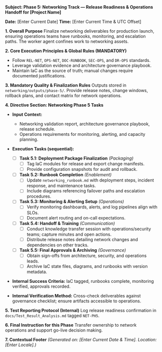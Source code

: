 **Subject: Phase 5: Networking Track — Release Readiness & Operations Handoff for [Project Name]**

**Date:** [Enter Current Date]
**Time:** [Enter Current Time & UTC Offset]

**1. Overall Purpose**
Finalize networking deliverables for production launch, ensuring operations teams have runbooks, monitoring, and escalation paths. The worker agent confines work to networking assets.

**2. Core Execution Principles & Global Rules (MANDATORY)**
* Follow `REL-NET`, `OPS-NET`, `DOC-RUNBOOK`, `SEC-OPS`, and `DR-OPS` standards.
* Leverage validation evidence and architecture governance playbook.
* Maintain IaC as the source of truth; manual changes require documented justifications.

**3. Mandatory Quality & Finalization Rules**
Outputs stored in `networking/outputs/phase-5/`. Provide release notes, change windows, rollback plans, and contact matrix for network operations.

**4. Directive Section: Networking Phase 5 Tasks**
* **Input Context:**
    * Networking validation report, architecture governance playbook, release schedule.
    * Operations requirements for monitoring, alerting, and capacity planning.

* **Execution Tasks (sequential):**
    - [ ] **Task 5.1: Deployment Package Finalization** *(Packaging)*
        - [ ] Tag IaC modules for release and export change manifests.
        - [ ] Provide configuration snapshots for audit and rollback.
    - [ ] **Task 5.2: Runbook Completion** *(Enablement)*
        - [ ] Update `networking_runbook.md` with deployment steps, incident response, and maintenance tasks.
        - [ ] Include diagrams referencing failover paths and escalation procedures.
    - [ ] **Task 5.3: Monitoring & Alerting Setup** *(Operations)*
        - [ ] Verify monitoring dashboards, alerts, and log pipelines align with SLOs.
        - [ ] Document alert routing and on-call expectations.
    - [ ] **Task 5.4: Handoff & Training** *(Communication)*
        - [ ] Conduct knowledge transfer session with operations/security teams; capture minutes and open actions.
        - [ ] Distribute release notes detailing network changes and dependencies on other tracks.
    - [ ] **Task 5.5: Final Approvals & Archiving** *(Governance)*
        - [ ] Obtain sign-offs from architecture, security, and operations leads.
        - [ ] Archive IaC state files, diagrams, and runbooks with version metadata.

* **Internal Success Criteria:** IaC tagged, runbooks complete, monitoring verified, approvals recorded.
* **Internal Verification Method:** Cross-check deliverables against governance checklist; ensure artifacts accessible to operations.

**5. Test Reporting Protocol (Internal)**
Log release readiness confirmation in `docs/Test_Result_Analysis.md` tagged `NET-PH5`.

**6. Final Instruction for this Phase**
Transfer ownership to network operations and support go-live decision making.

**7. Contextual Footer**
*(Generated on: [Enter Current Date & Time]. Location: [Enter Locale].)*

